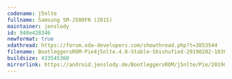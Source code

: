 ```yaml
---
codename: j5nlte
fullname: Samsung SM-J500FN (2015)
maintainer: jenslody
id: 948e428346
newformat: true
xdathread: https://forum.xda-developers.com/showthread.php?t=3853544
filename: BootleggersROM-Pie4j5nlte.4.0-Stable-Shishufied-20190202-103653.zip
buildsize: 433545360
mirrorlink: https://android.jenslody.de/BootleggersROM/j5nlte/Pie/20190202-103653/
---
```


